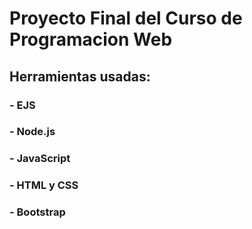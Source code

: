 # Proyecto Final del Curso de Programacion Web

## Herramientas usadas:

### - EJS
### - Node.js
### - JavaScript
### - HTML y CSS
### - Bootstrap
